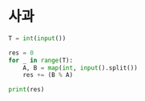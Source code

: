 # 사과

```python
T = int(input())

res = 0
for _ in range(T):
    A, B = map(int, input().split())
    res += (B % A)

print(res)
```
